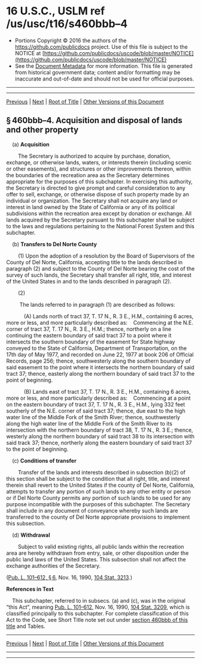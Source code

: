 ---
---

# 16 U.S.C., USLM ref /us/usc/t16/s460bbb–4

* Portions Copyright © 2016 the authors of the https://github.com/publicdocs project.
  Use of this file is subject to the NOTICE at [https://github.com/publicdocs/uscode/blob/master/NOTICE](https://github.com/publicdocs/uscode/blob/master/NOTICE)
* See the [Document Metadata](././../../../../..//README.md) for more information.
  This file is generated from historical government data; content and/or formatting may be inaccurate and out-of-date and should not be used for official purposes.

----------
----------

[Previous](./../../../../..//us/usc/t16/ch1/schCXIII/m__us_usc_t16_s460bbb–3.md) | [Next](./../../../../..//us/usc/t16/ch1/schCXIII/m__us_usc_t16_s460bbb–5.md) | [Root of Title](./../../../../../) | [Other Versions of this Document](https://publicdocs.github.io/go/links?ns=uslm&ref=%2Fus%2Fusc%2Ft16%2Fs460bbb%E2%80%934)

## § 460bbb–4. Acquisition and disposal of lands and other property

    (a) __Acquisition__ 

        The Secretary is authorized to acquire by purchase, donation, exchange, or otherwise lands, waters, or interests therein (including scenic or other easements), and structures or other improvements thereon, within the boundaries of the recreation area as the Secretary determines appropriate for the purposes of this subchapter. In exercising this authority, the Secretary is directed to give prompt and careful consideration to any offer to sell, exchange, or otherwise dispose of such property made by an individual or organization. The Secretary shall not acquire any land or interest in land owned by the State of California or any of its political subdivisions within the recreation area except by donation or exchange. All lands acquired by the Secretary pursuant to this subchapter shall be subject to the laws and regulations pertaining to the National Forest System and this subchapter.

    (b) __Transfers to Del Norte County__ 

        (1) Upon the adoption of a resolution by the Board of Supervisors of the County of Del Norte, California, accepting title to the lands described in paragraph (2) and subject to the County of Del Norte bearing the cost of the survey of such lands, the Secretary shall transfer all right, title, and interest of the United States in and to the lands described in paragraph (2).

        (2)

         The lands referred to in paragraph (1) are described as follows:

            (A) Lands north of tract 37, T. 17 N., R. 3 E., H.M., containing 6 acres, more or less, and more particularly described as:    Commencing at the N.E. corner of tract 37, T. 17 N., R. 3 E., H.M.; thence, northerly on a line continuing the eastern boundary of said tract 37 to a point where it intersects the southern boundary of the easement for State highway conveyed to the State of California, Department of Transportation, on the 17th day of May 1977, and recorded on June 22, 1977 at book 206 of Official Records, page 256; thence, southwesterly along the southern boundary of said easement to the point where it intersects the northern boundary of said tract 37; thence, easterly along the northern boundary of said tract 37 to the point of beginning.

            (B) Lands east of tract 37, T. 17 N., R. 3 E., H.M., containing 6 acres, more or less, and more particularly described as:    Commencing at a point on the eastern boundary of tract 37, T. 17 N., R. 3 E., H.M., lying 332 feet southerly of the N.E. corner of said tract 37; thence, due east to the high water line of the Middle Fork of the Smith River; thence, southwesterly along the high water line of the Middle Fork of the Smith River to its intersection with the northern boundary of tract 38, T. 17 N., R. 3 E.; thence, westerly along the northern boundary of said tract 38 to its intersection with said track 37; thence, northerly along the eastern boundary of said tract 37 to the point of beginning.

    (c) __Conditions of transfer__ 

        Transfer of the lands and interests described in subsection (b)(2) of this section shall be subject to the condition that all right, title, and interest therein shall revert to the United States if the county of Del Norte, California, attempts to transfer any portion of such lands to any other entity or person or if Del Norte County permits any portion of such lands to be used for any purpose incompatible with the purposes of this subchapter. The Secretary shall include in any document of conveyance whereby such lands are transferred to the county of Del Norte appropriate provisions to implement this subsection.

    (d) __Withdrawal__ 

        Subject to valid existing rights, all public lands within the recreation area are hereby withdrawn from entry, sale, or other disposition under the public land laws of the United States. This subsection shall not affect the exchange authorities of the Secretary.

([Pub. L. 101–612, § 6][/us/pl/101/612/s6], Nov. 16, 1990, [104 Stat. 3213][/us/stat/104/3213].)

 __References in Text__ 

    This subchapter, referred to in subsecs. (a) and (c), was in the original “this Act”, meaning [Pub. L. 101–612][/us/pl/101/612], Nov. 16, 1990, [104 Stat. 3209][/us/stat/104/3209], which is classified principally to this subchapter. For complete classification of this Act to the Code, see Short Title note set out under [section 460bbb of this title][/us/usc/t16/s460bbb] and Tables.

----------

[Previous](./../../../../..//us/usc/t16/ch1/schCXIII/m__us_usc_t16_s460bbb–3.md) | [Next](./../../../../..//us/usc/t16/ch1/schCXIII/m__us_usc_t16_s460bbb–5.md) | [Root of Title](./../../../../../) | [Other Versions of this Document](https://publicdocs.github.io/go/links?ns=uslm&ref=%2Fus%2Fusc%2Ft16%2Fs460bbb%E2%80%934)

----------
----------

[/us/pl/101/612/s6]: https://publicdocs.github.io/go/links?ns=uslm&ref=%2Fus%2Fpl%2F101%2F612%2Fs6
[/us/stat/104/3213]: https://publicdocs.github.io/go/links?ns=uslm&ref=%2Fus%2Fstat%2F104%2F3213
[/us/pl/101/612]: https://publicdocs.github.io/go/links?ns=uslm&ref=%2Fus%2Fpl%2F101%2F612
[/us/stat/104/3209]: https://publicdocs.github.io/go/links?ns=uslm&ref=%2Fus%2Fstat%2F104%2F3209
[/us/usc/t16/s460bbb]: https://publicdocs.github.io/go/links?ns=uslm&ref=%2Fus%2Fusc%2Ft16%2Fs460bbb


